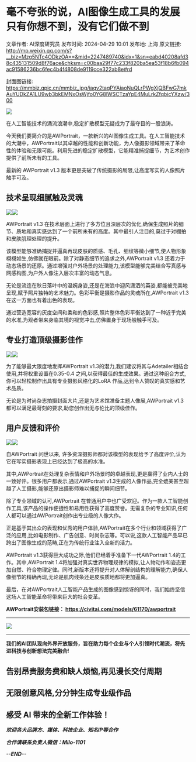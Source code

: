 # 毫不夸张的说，AI图像生成工具的发展只有你想不到，没有它们做不到

文章作者: AI深度研究员
发布时间: 2024-04-29 10:01
发布地: 上海
原文链接: http://mp.weixin.qq.com/s?__biz=Mzg5NTc4ODkzOA==&mid=2247489740&idx=1&sn=eabd40208afd38c435131509d8f76ace&chksm=c00baa29f77c233f820ba5ea53f18b6fb094ac91586236bc6fec4b4f4808de9119cce322ab8e#rd

封面图链接: https://mmbiz.qpic.cn/mmbiz_jpg/iaqv2tagPYAiaoNuQLrPWgXjQBFwG7mkAuYUDkZA1LU9wb3bkEMNxOsWjfo0YG8lWSCTzaYpE4MuLrkZfqbicYXzw/300

  
![](https://mmbiz.qpic.cn/mmbiz_png/iaqv2tagPYAiaoNuQLrPWgXjQBFwG7mkAuKoLcDib48hq1PBO6OoQZxComa4zRewbvJ3DbBaeib2EoGc62mLOSlpEQ/640?wx_fmt=png&from=appmsg)

在人工智能技术的涌流浪潮中,稳定扩散模型无疑成为了最夺目的一股浪涛。

今天我们要简介的是AWPortrait，一款新兴的AI图像生成工具。在人工智能技术的大潮中，AWPortrait以其卓越的性能和创新功能，为人像摄影领域带来了革命性的体验和无限可能。利用先进的稳定扩散模型，它能精准捕捉细节，为艺术创作提供了前所未有的工具。

最新的 AWPortrait v1.3 版本更是突破了传统摄影的局限,让高度写实的人像照片触手可及。

## 技术呈现细腻触及灵魂

![](https://mmbiz.qpic.cn/mmbiz_png/iaqv2tagPYAiaoNuQLrPWgXjQBFwG7mkAuicZsw6zgx3oUxeseNhCWVSVsicewH6l5vYtJ7Pp8Xf0tic1dnqwGRYtUw/640?wx_fmt=png&from=appmsg)![](https://mmbiz.qpic.cn/mmbiz_png/iaqv2tagPYAiaoNuQLrPWgXjQBFwG7mkAuH0H4TAeYcru8SB6ECEOiaBP7YGpBzXZKmd6ZOSq9BiaG9YaiboS9tibBDg/640?wx_fmt=png&from=appmsg)

AWPortrait v1.3
在技术层面上进行了多方位且深层次的优化,确保生成照片的细节、质地和真实感达到了一个前所未有的高度。其中最引人注目的,莫过于对棚拍和皮肤肌理处理的提升。

该模型能够准确捕捉并逼真再现皮肤的质感、毛孔、细纹等微小细节,使人物形象栩栩如生,仿佛就在眼前。除了对静态细节的追求之外,AWPortrait v1.3
还着力于动态场景的还原。通过增强对户外场景的处理能力,该模型能够完美结合写真感与网感构图,为户外人像注入层次丰富的动态气息。

无论是流连在秋日落叶中的温婉身姿,还是在海浪中迎风潇洒的英姿,都能被完美地呈现,赋予照片独特的艺术魅力。色彩平衡是摄影作品的灵魂所在,AWPortrait
v1.3 在这一方面也有着出色的表现。

通过营造宽容的灰度空间和柔和的色彩感,照片整体色彩平衡达到了一种近乎完美的水准,为观者带来身临其境的视觉冲击,仿佛置身于现场般触手可及。

## 专业打造顶级摄影佳作

![](https://mmbiz.qpic.cn/mmbiz_png/iaqv2tagPYAiaoNuQLrPWgXjQBFwG7mkAu5wrtlkWa9sBbaZGvTsicOyG2Boq2Jtb7lTcEXREq3BIcgT4IhpNNNsA/640?wx_fmt=png&from=appmsg)![](https://mmbiz.qpic.cn/mmbiz_png/iaqv2tagPYAiaoNuQLrPWgXjQBFwG7mkAuIW0f55qZbDmCwJGJwuEK3cXnoLL65wwhibDfhmczc0qojmq5I9EbtrA/640?wx_fmt=png&from=appmsg)

为了能够最大限度地发挥AWPortrait v1.3的潜力,我们建议将其与Adetailer相结合使用,并将权重设置在0.35-0.4
之间,以获得最佳的生成效果。通过这种组合方式,你可以轻松制作出具有专业摄影风格化的LoRA 作品,达到令人赞叹的真实感和艺术品质。

无论是为时尚杂志拍摄封面大片,还是为艺术馆准备主题人像展,AWPortrait v1.3 都可以满足最苛刻的要求,助您创作出无与伦比的顶级佳作。

## 用户反馈和评价

![](https://mmbiz.qpic.cn/mmbiz_png/iaqv2tagPYAiaoNuQLrPWgXjQBFwG7mkAupOQian0WnKeQYKQHSicxLOSmHxMPZ9Z5ia41DiacKOWFWjpPeyppicU5oRg/640?wx_fmt=png&from=appmsg)![](https://mmbiz.qpic.cn/mmbiz_png/iaqv2tagPYAiaoNuQLrPWgXjQBFwG7mkAuZkkFBAo6M3TIeiczAXGMFib3CGbMsskSz8CKjnXQibBDrZp39URdklWyA/640?wx_fmt=png&from=appmsg)

自AWPortrait 问世以来, 许多资深摄影师都对该模型的表现给予了高度评价,认为它在写实摄影表现上已经达到了极高的水准。

其中,AWPortrait在处理复杂表情和户外场景时的卓越表现,更是赢得了业内人士的一致好评。很多用户都表示,通过AWPortrait
v1.3生成的人像作品,完全媲美甚至超越了人工摄影,能够还原出摄影师难以捕捉的瞬间细节。

  

除了专业领域的认可,AWPortrait
在普通用户中也广受欢迎。作为一款人工智能创作工具,该产品的操作便捷性和易用性获得了高度赞誉。无需复杂的专业知识,任何人都可以通过AWPortrait创作出专业级的人像大作。

正是基于其出众的表现和优秀的用户体验,AWPortrait在多个行业和领域获得了广泛的应用,比如电影制作、广告创意、时尚杂志等。可以说,这款人工智能产品早已跨出了图像生成的范畴,正在为传统行业注入全新的活力。

  

AWPortrait v1.3获得巨大成功之际,他们已经着手准备下一代AWPortrait 1.4的工作。其中,AWPortrait
1.4将加强对真实世界物理规律的模拟,让人物动作和姿态更加自然、符合物理定律。同时,新版本还将提升对人体解剖结构的理解能力,确保人像细节的精确再现,无论是肌肉线条还是皮肤质地都将更加逼真。

最后，在对AWPortrait人工智能产品生成的图像感到惊讶的同时，我们始终坚信这场人工智能革命将带来巨大的社会变革。

**AWPortrait安装包链接： https://civitai.com/models/61170/awportrait**  

* * *

![](https://mmbiz.qpic.cn/mmbiz_png/iaqv2tagPYAhtRhTOjz2QwH4dIlC3YUcYbaicMEwjqQqh06Yhdd7EH3r9wiaMRArLz0a6Zhx6uiaUD7hguPfbY0nAg/640?wx_fmt=png&from=appmsg)

****

**我们的AI团队现向外界开放服务，旨在助力每个企业与个人引领时代潮流，将先进科技与创新想法完美融合!**

##  告别昂贵服务费和缺人烦恼,再见漫长交付周期

## 无限创意风格,分分钟生成专业级作品

## 感受 AI 带来的全新工作体验！

_**欢迎各大品牌方、媒体、科技企业、知名IP等合作**_

 _**合作请联系负责人微信：Milo-1101**_

 _**\--END--**_

